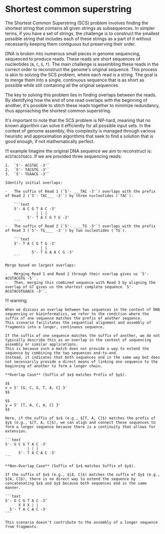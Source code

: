 # Shortest common superstring

The Shortest Common Superstring (SCS) problem involves finding the shortest string that contains all given strings as subsequences.
In simpler terms, if you have a set of strings, the challenge is to construct the smallest possible string that includes each of these strings as a part of it without necessarily keeping them contiguous but preserving their order.

DNA is broken into numerous small pieces in genome sequencing, sequenced to produce reads.
These reads are short sequences of nucleotides (`A`, `C`, `G`, `T`).
The main challenge is assembling these reads in the correct order to reconstruct the genome's original sequence.
This process is akin to solving the SCS problem, where each read is a string.
The goal is to merge them into a single, continuous sequence that is as short as possible while still containing all the original sequences.

The key to solving this problem lies in finding overlaps between the reads.
By identifying how the end of one read overlaps with the beginning of another, it's possible to stitch these reads together to minimize redundancy, thus approaching the shortest common superstring.

It's important to note that the SCS problem is NP-hard, meaning that no known algorithm can solve it efficiently for all possible input sets.
In the context of genome assembly, this complexity is managed through various heuristic and approximation algorithms that seek to find a solution that is good enough, if not mathematically perfect.

!!! example
    Imagine the original DNA sequence we aim to reconstruct is: `ACGTACGTGACG`.
    If we are provided three sequencing reads:

    1.  `5'- ACGTAC -3'`
    2.  `5'- TACGTG -3'`
    3.  `5'- TGAACG -3'`

    Identify initial overlaps:

    -   The suffix of Read 1 (`5'- ___TAC -3'`) overlaps with the prefix of Read 2 (`5'- TAC___ -3'`) by three nucleotides (`TAC`).

        ```text
        5'- A C G T A C -3'
                  | | |
              5'- T A C G T G -3'
        ```
    -   The suffix of Read 2 (`5'- ____TG -3'`) overlaps with the prefix of Read 3 (`5'- TG____ -3'`) by two nucleotides (`TG`).

        ```text
        5'- T A C G T G -3'
                    | |
                5'- T G A A C G -3'
        ```

    Merge based on largest overlaps:

    -   Merging Read 1 and Read 2 through their overlap gives us `5'- ACGTACGTG -5'`.
    -   Then, merging this combined sequence with Read 3 by aligning the overlap of GT gives us the shortest complete sequence `5'- ACGTACGTGAACG -3'`.

!!! warning

    When we discuss an overlap between two sequences in the context of DNA sequencing or bioinformatics, we refer to the condition where the suffix of one sequence matches the prefix of another sequence.
    This scenario facilitates the sequential alignment and assembly of fragments into a longer, continuous sequence.

    If the suffix of one sequence matches the suffix of another, we do not typically describe this as an overlap in the context of sequencing assembly or similar applications.
    This is because such a match does not provide a way to extend the sequence by combining the two sequences end-to-end.
    Instead, it indicates that both sequences end in the same way but does not necessarily provide a direct means of linking one sequence to the beginning of another to form a longer chain.

    **Overlap Case** (Suffix of $x$ matches Prefix of $y$).

    $$
    x = 5' [G, C, G, T, A, C] 3'
    $$

    $$
    y = 5' [T, A, C, A, C] 3'
    $$

    Here, if the suffix of $x$ (e.g., $[T, A, C]$) matches the prefix of $y$ (e.g., $[T, A, C]$), we can align and connect these sequences to form a longer sequence because there is a continuity that allows for extension.

    ```text
    5'- G C G T A C -3'
              | | |
          5'- T A C A C -3'
    ```

    **Non-Overlap Case** (Suffix of $x$ matches Suffix of $y$).

    If the suffix of $x$ (e.g., $[A, C]$) matches the suffix of $y$ (e.g., $[A, C]$), there is no direct way to extend the sequence by concatenating $x$ and $y$ because both sequences end in the same manner.

    ```text
    5'- G C G T A C -3'
          X X X | |
      5'- T A C A C -3'
    ```

    This scenario doesn't contribute to the assembly of a longer sequence from fragments.

